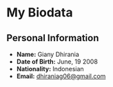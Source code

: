 
# My Biodata

## Personal Information
- **Name:** Giany Dhirania
- **Date of Birth:** June, 19 2008
- **Nationality:** Indonesian
- **Email:** dhiraniag06@gmail.com

